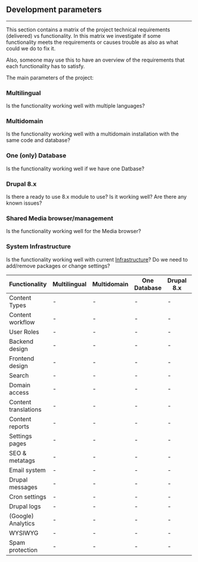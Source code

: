 ## Development parameters
--------------------------
This section contains a matrix of the project technical requirements (delivered) vs functionality.
In this matrix we investigate if some functionality meets the requirements or causes trouble as also as what could we do to fix it.

Also, someone may use this to have an overview of the requirements that each functionality has to satisfy.

The main parameters of the project:

### Multilingual

Is the functionality working well with multiple languages?

### Multidomain

Is the functionality working well with a multidomain installation with the same code and database?

### One (only) Database

Is the functionality working well if we have one Datbase?

### Drupal 8.x

Is there a ready to use 8.x module to use? Is it working well? Are there any known issues?

### Shared Media browser/management

Is the functionality working well for the Media browser?

### System Infrastructure

Is the functionality working well with current [Infrastructure](infrastructure)? Do we need to add/remove packages or change settings?

|Functionality | Multilingual   | Multidomain   | One Database    | Drupal 8.x     | Shared Media    | Infrastructure   |
|--------------| ---------------| -------------| ------------------| ----------------| ---------------| ----------------|
|Content Types        | - | - | - | - | - | - |
|Content workflow     | - | - | - | - | - | - |
|User Roles           | - | - | - | - | - | - |
|Backend design       | - | - | - | - | - | - |
|Frontend design      | - | - | - | - | - | - |
|Search               | - | - | - | - | - | - |
|Domain access        | - | - | - | - | - | - |
|Content translations | - | - | - | - | - | - |
|Content reports      | - | - | - | - | - | - |
|Settings pages       | - | - | - | - | - | - |
|SEO & metatags       | - | - | - | - | - | - |
|Email system         | - | - | - | - | - | - |
|Drupal messages      | - | - | - | - | - | - |
|Cron settings        | - | - | - | - | - | - |
|Drupal logs          | - | - | - | - | - | - |
|(Google) Analytics   | - | - | - | - | - | - |
|WYSIWYG              | - | - | - | - | - | - |
|Spam protection      | - | - | - | - | - | - |
